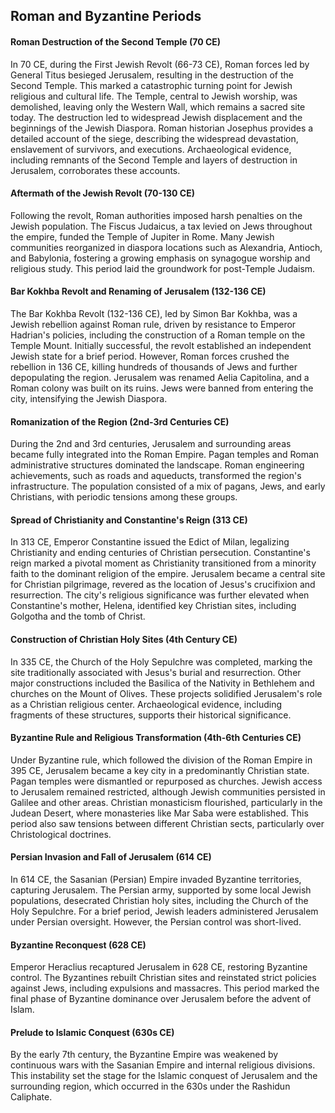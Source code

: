 ## Roman and Byzantine Periods
#### Roman Destruction of the Second Temple (70 CE)

In 70 CE, during the First Jewish Revolt (66-73 CE), Roman forces led by General Titus besieged Jerusalem, resulting in the destruction of the Second Temple. This marked a catastrophic turning point for Jewish religious and cultural life. The Temple, central to Jewish worship, was demolished, leaving only the Western Wall, which remains a sacred site today. The destruction led to widespread Jewish displacement and the beginnings of the Jewish Diaspora. Roman historian Josephus provides a detailed account of the siege, describing the widespread devastation, enslavement of survivors, and executions. Archaeological evidence, including remnants of the Second Temple and layers of destruction in Jerusalem, corroborates these accounts. 

#### Aftermath of the Jewish Revolt (70-130 CE)

Following the revolt, Roman authorities imposed harsh penalties on the Jewish population. The Fiscus Judaicus, a tax levied on Jews throughout the empire, funded the Temple of Jupiter in Rome. Many Jewish communities reorganized in diaspora locations such as Alexandria, Antioch, and Babylonia, fostering a growing emphasis on synagogue worship and religious study. This period laid the groundwork for post-Temple Judaism. 

#### Bar Kokhba Revolt and Renaming of Jerusalem (132-136 CE)

The Bar Kokhba Revolt (132-136 CE), led by Simon Bar Kokhba, was a Jewish rebellion against Roman rule, driven by resistance to Emperor Hadrian's policies, including the construction of a Roman temple on the Temple Mount. Initially successful, the revolt established an independent Jewish state for a brief period. However, Roman forces crushed the rebellion in 136 CE, killing hundreds of thousands of Jews and further depopulating the region. Jerusalem was renamed Aelia Capitolina, and a Roman colony was built on its ruins. Jews were banned from entering the city, intensifying the Jewish Diaspora. 

#### Romanization of the Region (2nd-3rd Centuries CE)

During the 2nd and 3rd centuries, Jerusalem and surrounding areas became fully integrated into the Roman Empire. Pagan temples and Roman administrative structures dominated the landscape. Roman engineering achievements, such as roads and aqueducts, transformed the region's infrastructure. The population consisted of a mix of pagans, Jews, and early Christians, with periodic tensions among these groups. 

#### Spread of Christianity and Constantine's Reign (313 CE)

In 313 CE, Emperor Constantine issued the Edict of Milan, legalizing Christianity and ending centuries of Christian persecution. Constantine's reign marked a pivotal moment as Christianity transitioned from a minority faith to the dominant religion of the empire. Jerusalem became a central site for Christian pilgrimage, revered as the location of Jesus's crucifixion and resurrection. The city's religious significance was further elevated when Constantine's mother, Helena, identified key Christian sites, including Golgotha and the tomb of Christ. 

#### Construction of Christian Holy Sites (4th Century CE)

In 335 CE, the Church of the Holy Sepulchre was completed, marking the site traditionally associated with Jesus's burial and resurrection. Other major constructions included the Basilica of the Nativity in Bethlehem and churches on the Mount of Olives. These projects solidified Jerusalem's role as a Christian religious center. Archaeological evidence, including fragments of these structures, supports their historical significance. 

#### Byzantine Rule and Religious Transformation (4th-6th Centuries CE)

Under Byzantine rule, which followed the division of the Roman Empire in 395 CE, Jerusalem became a key city in a predominantly Christian state. Pagan temples were dismantled or repurposed as churches. Jewish access to Jerusalem remained restricted, although Jewish communities persisted in Galilee and other areas. Christian monasticism flourished, particularly in the Judean Desert, where monasteries like Mar Saba were established. This period also saw tensions between different Christian sects, particularly over Christological doctrines. 

#### Persian Invasion and Fall of Jerusalem (614 CE)

In 614 CE, the Sasanian (Persian) Empire invaded Byzantine territories, capturing Jerusalem. The Persian army, supported by some local Jewish populations, desecrated Christian holy sites, including the Church of the Holy Sepulchre. For a brief period, Jewish leaders administered Jerusalem under Persian oversight. However, the Persian control was short-lived. 

#### Byzantine Reconquest (628 CE)

Emperor Heraclius recaptured Jerusalem in 628 CE, restoring Byzantine control. The Byzantines rebuilt Christian sites and reinstated strict policies against Jews, including expulsions and massacres. This period marked the final phase of Byzantine dominance over Jerusalem before the advent of Islam.

#### Prelude to Islamic Conquest (630s CE)

By the early 7th century, the Byzantine Empire was weakened by continuous wars with the Sasanian Empire and internal religious divisions. This instability set the stage for the Islamic conquest of Jerusalem and the surrounding region, which occurred in the 630s under the Rashidun Caliphate. 
